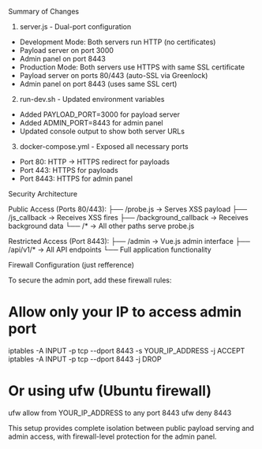 Summary of Changes

1. server.js - Dual-port configuration

- Development Mode: Both servers run HTTP (no certificates)
- Payload server on port 3000
- Admin panel on port 8443
- Production Mode: Both servers use HTTPS with same SSL certificate
- Payload server on ports 80/443 (auto-SSL via Greenlock)
- Admin panel on port 8443 (uses same SSL cert)

2. run-dev.sh - Updated environment variables

- Added PAYLOAD_PORT=3000 for payload server
- Added ADMIN_PORT=8443 for admin panel
- Updated console output to show both server URLs

3. docker-compose.yml - Exposed all necessary ports

- Port 80: HTTP → HTTPS redirect for payloads
- Port 443: HTTPS for payloads
- Port 8443: HTTPS for admin panel

Security Architecture

Public Access (Ports 80/443):
├── /probe.js → Serves XSS payload
├── /js_callback → Receives XSS fires
├── /background_callback → Receives background data
└── /* → All other paths serve probe.js

Restricted Access (Port 8443):
├── /admin → Vue.js admin interface
├── /api/v1/* → All API endpoints
└── Full application functionality

Firewall Configuration (just refference)

To secure the admin port, add these firewall rules:

# Allow only your IP to access admin port
iptables -A INPUT -p tcp --dport 8443 -s YOUR_IP_ADDRESS -j ACCEPT
iptables -A INPUT -p tcp --dport 8443 -j DROP

# Or using ufw (Ubuntu firewall)
ufw allow from YOUR_IP_ADDRESS to any port 8443
ufw deny 8443

This setup provides complete isolation between public payload serving and admin access, with firewall-level protection for the admin panel.